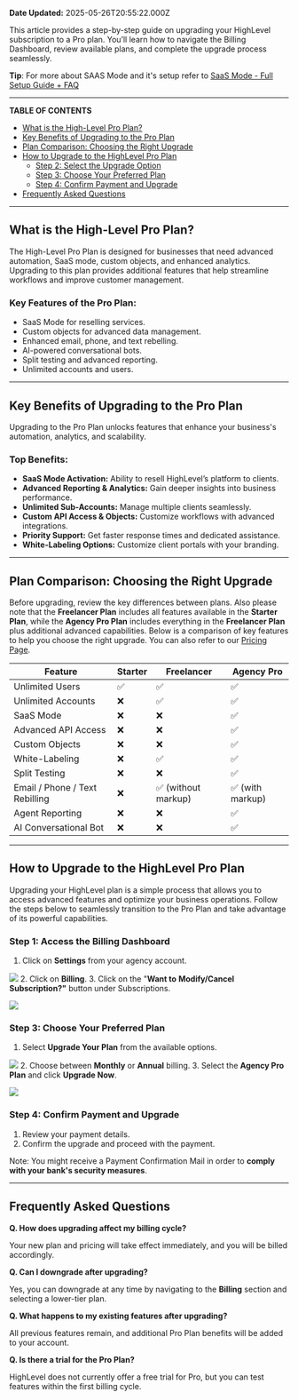 **Date Updated:** 2025-05-26T20:55:22.000Z

This article provides a step-by-step guide on upgrading your HighLevel subscription to a Pro plan. You’ll learn how to navigate the Billing Dashboard, review available plans, and complete the upgrade process seamlessly.

  
**Tip**: For more about SAAS Mode and it's setup refer to [SaaS Mode - Full Setup Guide + FAQ](https://help.gohighlevel.com/support/solutions/articles/48001184920-saas-mode-full-setup-guide-faq)

---

**TABLE OF CONTENTS**

* [What is the High-Level Pro Plan?](#What-is-the-High-Level-Pro-Plan?)
* [Key Benefits of Upgrading to the Pro Plan](#Key-Benefits-of-Upgrading-to-the-Pro-Plan)
* [Plan Comparison: Choosing the Right Upgrade](#Plan-Comparison%3A-Choosing-the-Right-Upgrade)
* [How to Upgrade to the HighLevel Pro Plan](#How-to-Upgrade-to-the-HighLevel-Pro-Plan)  
   * [Step 2: Select the Upgrade Option](#Step-2%3A%C2%A0Select-the-Upgrade-Option)  
   * [Step 3: Choose Your Preferred Plan](#Step-3%3A%C2%A0Choose-Your-Preferred-Plan)  
   * [Step 4: Confirm Payment and Upgrade](#Step-4%3A%C2%A0Confirm-Payment-and-Upgrade)
* [](#Frequently-Asked-Questions)[Frequently Asked Questions](#Frequently-Asked-Questions)

---

## **What is the High-Level Pro Plan?**

  
The High-Level Pro Plan is designed for businesses that need advanced automation, SaaS mode, custom objects, and enhanced analytics. Upgrading to this plan provides additional features that help streamline workflows and improve customer management.

  
### **Key Features of the Pro Plan:**

* SaaS Mode for reselling services.
* Custom objects for advanced data management.
* Enhanced email, phone, and text rebelling.
* AI-powered conversational bots.
* Split testing and advanced reporting.
* Unlimited accounts and users.

---

## **Key Benefits of Upgrading to the Pro Plan**

  
Upgrading to the Pro Plan unlocks features that enhance your business's automation, analytics, and scalability.

  
### **Top Benefits:**

* **SaaS Mode Activation:** Ability to resell HighLevel’s platform to clients.
* **Advanced Reporting & Analytics:** Gain deeper insights into business performance.
* **Unlimited Sub-Accounts:** Manage multiple clients seamlessly.
* **Custom API Access & Objects:** Customize workflows with advanced integrations.
* **Priority Support:** Get faster response times and dedicated assistance.
* **White-Labeling Options:** Customize client portals with your branding.

---

## **Plan Comparison: Choosing the Right Upgrade**

  
Before upgrading, review the key differences between plans. Also please note that the **Freelancer Plan** includes all features available in the **Starter Plan**, while the **Agency Pro Plan** includes everything in the **Freelancer Plan** plus additional advanced capabilities. Below is a comparison of key features to help you choose the right upgrade. You can also refer to our [Pricing Page](https://www.gohighlevel.com/gohighlevel-pricing?fp%5Fref=gohighlevel-pricing-price-reviews-affiliate&fp%5Fsid=saas&gad%5Fsource=1&gclid=CjwKCAjwvr--BhB5EiwAd5YbXu03Ef-lC5Z1QCzlgq8Tvp1jzbsbUcO%5Fj8HccQlBZmL5aLxWNgIKPBoCuE0QAvD%5FBwE).

  
| Feature                        | Starter | Freelancer         | Agency Pro      |
| ------------------------------ | ------- | ------------------ | --------------- |
| Unlimited Users                | ✅       | ✅                  | ✅               |
| Unlimited Accounts             | ❌       | ✅                  | ✅               |
| SaaS Mode                      | ❌       | ❌                  | ✅               |
| Advanced API Access            | ❌       | ❌                  | ✅               |
| Custom Objects                 | ❌       | ❌                  | ✅               |
| White-Labeling                 | ❌       | ✅                  | ✅               |
| Split Testing                  | ❌       | ❌                  | ✅               |
| Email / Phone / Text Rebilling | ❌       | ✅ (without markup) | ✅ (with markup) |
| Agent Reporting                | ❌       | ❌                  | ✅               |
| AI Conversational Bot          | ❌       | ❌                  | ✅               |

---

## **How to Upgrade to the HighLevel Pro Plan**

  
Upgrading your HighLevel plan is a simple process that allows you to access advanced features and optimize your business operations. Follow the steps below to seamlessly transition to the Pro Plan and take advantage of its powerful capabilities.

  
### **Step 1:** Access the Billing Dashboard

  
1. Click on **Settings** from your agency account.  
    
![](https://jumpshare.com/v/bhxOGvBReyOlEkQKj3QD+/Screen+Shot+2025-05-26+at+7.59.55+PM.png)
2. Click on **Billing**.
3. Click on the "**Want to** **Modify/Cancel Subscription?"** button under Subscriptions.  
    
![](https://jumpshare.com/v/4M1pClq7ZGDlkRgZohgh+/Screen+Shot+2025-05-26+at+8.01.28+PM.png)

### **Step 3:** Choose Your Preferred Plan

  
1. Select **Upgrade Your Plan** from the available options.  
    
![](https://jumpshare.com/v/V7rR8rvwuvQ8Sadf44GI+/Screen+Shot+2025-05-26+at+8.05.36+PM.png)
2. Choose between **Monthly** or **Annual** billing.
3. Select the **Agency Pro Plan** and click **Upgrade Now**.  
    
![](https://jumpshare.com/v/copLoeXEHC4YHsz39vcH+/Screen+Shot+2025-05-26+at+8.16.43+PM.png)

### **Step 4:** Confirm Payment and Upgrade

  
1. Review your payment details.
2. Confirm the upgrade and proceed with the payment.

  
Note: You might receive a Payment Confirmation Mail in order to **comply with your bank's security measures**.

---

## **Frequently Asked Questions**

  
**Q. How does upgrading affect my billing cycle?**

Your new plan and pricing will take effect immediately, and you will be billed accordingly.
  
  
**Q. Can I downgrade after upgrading?**

Yes, you can downgrade at any time by navigating to the **Billing** section and selecting a lower-tier plan.
  
  
**Q. What happens to my existing features after upgrading?**

All previous features remain, and additional Pro Plan benefits will be added to your account.
  
  
**Q. Is there a trial for the Pro Plan?**

HighLevel does not currently offer a free trial for Pro, but you can test features within the first billing cycle.